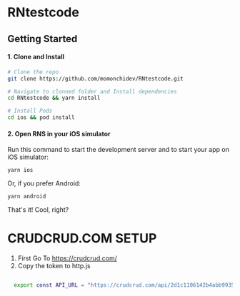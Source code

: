 # RNtestcode

## Getting Started

#### 1. Clone and Install

```bash
# Clone the repo
git clone https://github.com/momonchidev/RNtestcode.git

# Navigate to clonned folder and Install dependencies
cd RNtestcode && yarn install

# Install Pods
cd ios && pod install
```

#### 2. Open RNS in your iOS simulator

Run this command to start the development server and to start your app on iOS simulator:

```
yarn ios
```

Or, if you prefer Android:

```
yarn android
```

That's it! Cool, right?

# CRUDCRUD.COM SETUP

1. First Go To https://crudcrud.com/
2. Copy the token to http.js

```bash

  export const API_URL = "https://crudcrud.com/api/2d1c1106142b4abb99352809a623ae7d/custTbl";

```
